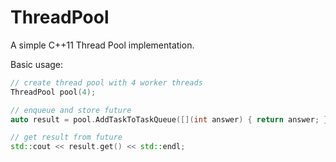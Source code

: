 ThreadPool
==========

A simple C++11 Thread Pool implementation.

Basic usage:
```c++
// create thread pool with 4 worker threads
ThreadPool pool(4);

// enqueue and store future
auto result = pool.AddTaskToTaskQueue([](int answer) { return answer; }, 42);

// get result from future
std::cout << result.get() << std::endl;

```
